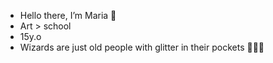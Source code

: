 - Hello there, I’m Maria 🤭
- Art > school
- 15y.o
- Wizards are just old people with glitter in their pockets 🧙‍♂️✨
<!---
marialves24/marialves24 is a ✨ special ✨ repository because its `README.md` (this file) appears on your GitHub profile.
You can click the Preview link to take a look at your changes.
--->
